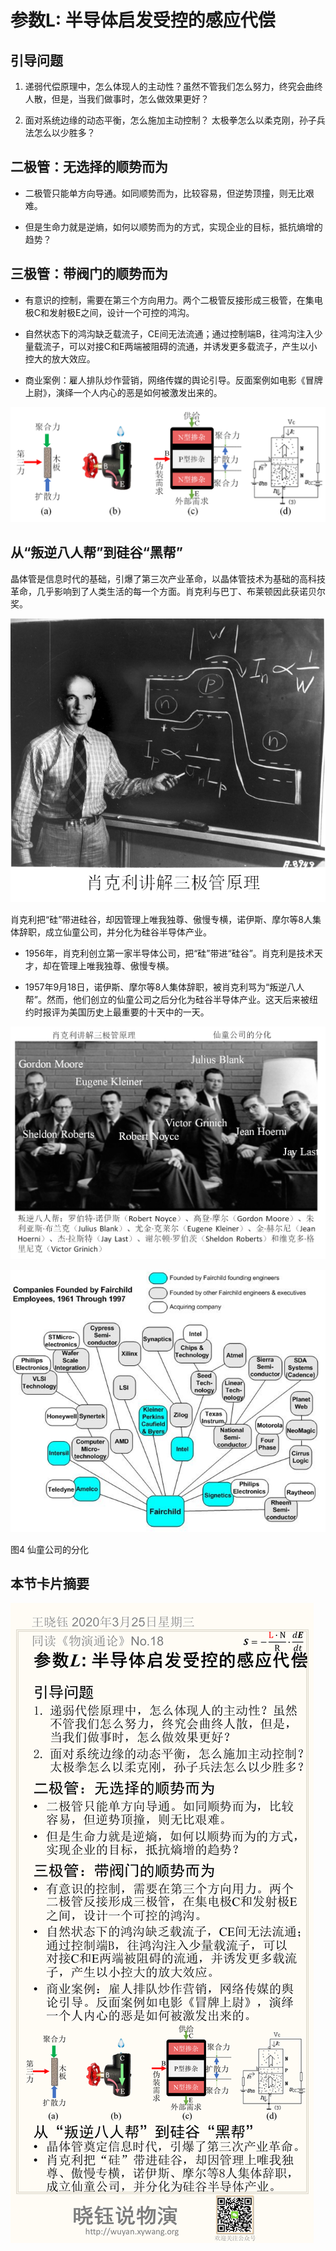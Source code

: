 # 参数L: 半导体启发受控的感应代偿

## 引导问题

1. 递弱代偿原理中，怎么体现人的主动性？虽然不管我们怎么努力，终究会曲终人散，但是，当我们做事时，怎么做效果更好？

2. 面对系统边缘的动态平衡，怎么施加主动控制？
    太极拳怎么以柔克刚，孙子兵法怎么以少胜多？

## 二极管：无选择的顺势而为

- 二极管只能单方向导通。如同顺势而为，比较容易，但逆势顶撞，则无比艰难。

- 但是生命力就是逆熵，如何以顺势而为的方式，实现企业的目标，抵抗熵增的趋势？

## 三极管：带阀门的顺势而为

- 有意识的控制，需要在第三个方向用力。两个二极管反接形成三极管，在集电极C和发射极E之间，设计一个可控的鸿沟。

- 自然状态下的鸿沟缺乏载流子，CE间无法流通；通过控制端B，往鸿沟注入少量载流子，可以对接C和E两端被阻碍的流通，并诱发更多载流子，产生以小控大的放大效应。

- 商业案例：雇人排队炒作营销，网络传媒的舆论引导。反面案例如电影《冒牌上尉》，演绎一个人内心的恶是如何被激发出来的。

![image-20200327125250143](No.18/image-20200327125250143.png)

## 从“叛逆八人帮”到硅谷“黑帮”

晶体管是信息时代的基础，引爆了第三次产业革命，以晶体管技术为基础的高科技革命，几乎影响到了人类生活的每一个方面。肖克利与巴丁、布莱顿因此获诺贝尔奖。

<img src="No.18/image-20200327125356905.png" alt="image-20200327125356905" style="zoom:80%;" />

肖克利把“硅”带进硅谷，却因管理上唯我独尊、傲慢专横，诺伊斯、摩尔等8人集体辞职，成立仙童公司，并分化为硅谷半导体产业。

- 1956年，肖克利创立第一家半导体公司，把“硅”带进“硅谷”。肖克利是技术天才，却在管理上唯我独尊、傲慢专横。

- 1957年9月18日，诺伊斯、摩尔等8人集体辞职，被肖克利骂为“叛逆八人帮”。然而，他们创立的仙童公司之后分化为硅谷半导体产业。这天后来被纽约时报评为美国历史上最重要的十天中的一天。

![image-20200327125313901](No.18/image-20200327125313901.png)

![image-20200327125410856](No.18/image-20200327125410856.png)

图4 仙童公司的分化

## 本节卡片摘要

![No.18](No.18/No.18.png)